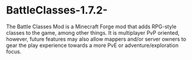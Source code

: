 BattleClasses-1.7.2-
====================

The Battle Classes Mod is a Minecraft Forge mod that adds RPG-style classes to the game, among other things. It is multiplayer PvP oriented, however, future features may also allow mappers and/or server owners to gear the play experience towards a more PvE or adventure/exploration focus.
